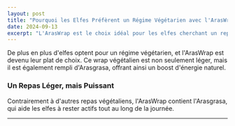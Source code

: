 ```yaml
---
layout: post
title: "Pourquoi les Elfes Préfèrent un Régime Végétarien avec l'ArasWrap"
date: 2024-09-13
excerpt: "L'ArasWrap est le choix idéal pour les elfes cherchant un repas léger mais énergisant."
---
```


De plus en plus d'elfes optent pour un régime végétarien, et l'ArasWrap est devenu leur plat de choix. Ce wrap végétalien est non seulement léger, mais il est également rempli d'Arasgrasa, offrant ainsi un boost d'énergie naturel.

### Un Repas Léger, mais Puissant
Contrairement à d'autres repas végétaliens, l'ArasWrap contient l'Arasgrasa, qui aide les elfes à rester actifs tout au long de la journée.

---
